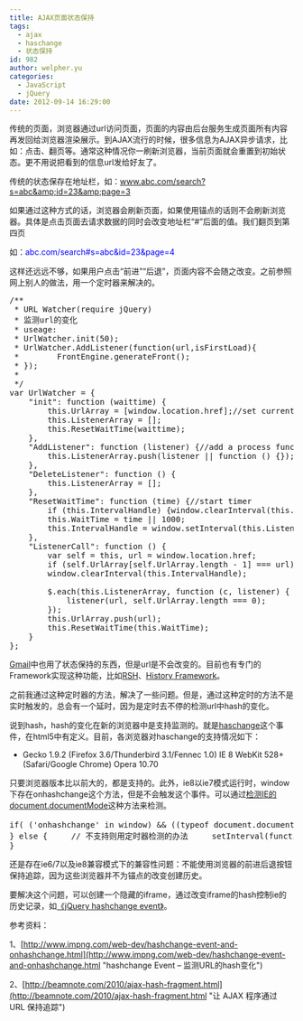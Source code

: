 ```yaml
---
title: AJAX页面状态保持
tags:
  - ajax
  - haschange
  - 状态保持
id: 982
author: welpher.yu
categories:
  - JavaScript
  - jQuery
date: 2012-09-14 16:29:00
---
```


传统的页面，浏览器通过url访问页面，页面的内容由后台服务生成页面所有内容再发回给浏览器渲染展示。到AJAX流行的时候，很多信息为AJAX异步请求，比如：点击、翻页等。通常这种情况你一刷新浏览器，当前页面就会重置到初始状态。更不用说把看到的信息url发给好友了。

传统的状态保存在地址栏，如：<font color="#0000ff">www.abc.com/search?s=abc&amp;id=23&amp;page=3</font>

如果通过这种方式的话，浏览器会刷新页面，如果使用锚点的话则不会刷新浏览器。具体是点击页面去请求数据的同时会改变地址栏“#”后面的值。我们翻页到第四页

如：<font color="#0000ff">abc.com/search#s=abc&amp;id=23&amp;page=4</font>

这样还远远不够，如果用户点击“前进”“后退”，页面内容不会随之改变。之前参照网上别人的做法，用一个定时器来解决的。
<pre class="brush: js;">/**
 * URL Watcher(require jQuery)
 * 监测url的变化
 * useage:
 * UrlWatcher.init(50);
 * UrlWatcher.AddListener(function(url,isFirstLoad){
 *        FrontEngine.generateFront();
 * });
 *
 */
var UrlWatcher = {
    "init": function (waittime) {
        this.UrlArray = [window.location.href];//set current url as default
        this.ListenerArray = [];
        this.ResetWaitTime(waittime);
    },
    "AddListener": function (listener) {//add a process function
        this.ListenerArray.push(listener || function () {});
    },
    "DeleteListener": function () {
        this.ListenerArray = [];
    },
    "ResetWaitTime": function (time) {//start timer
        if (this.IntervalHandle) {window.clearInterval(this.IntervalHandle); }
        this.WaitTime = time || 1000;
        this.IntervalHandle = window.setInterval(this.ListenerCall.setThis(this), this.WaitTime);
    },
    "ListenerCall": function () {
        var self = this, url = window.location.href;
        if (self.UrlArray[self.UrlArray.length - 1] === url) {return; }
        window.clearInterval(this.IntervalHandle);

        $.each(this.ListenerArray, function (c, listener) {
            listener(url, self.UrlArray.length === 0);
        });
        this.UrlArray.push(url);
        this.ResetWaitTime(this.WaitTime);
    }
};
</pre><!--more-->

[Gmail](http://www.gmail.com "gmail")中也用了状态保持的东西，但是url是不会改变的。目前也有专门的Framework实现这种功能，比如[RSH](http://codinginparadise.org/projects/dhtml_history/README.html "RSH")、[History Framework](http://tools.assembla.com/history/browser "History Framework")。

之前我通过这种定时器的方法，解决了一些问题。但是，通过这种定时的方法不是实时触发的，总会有一个延时，因为是定时去不停的检测url中hash的变化。

说到hash，hash的变化在新的浏览器中是支持监测的。就是[haschange](http://www.w3.org/TR/html5/history.html#event-hashchange "haschange")这个事件，在html5中有定义。目前，各浏览器对haschange的支持情况如下：

*   Gecko 1.9.2 (Firefox 3.6/Thunderbird 3.1/Fennec 1.0)
IE 8
WebKit 528+ (Safari/Google Chrome)
Opera 10.70

只要浏览器版本比以前大的，都是支持的。此外，ie8以ie7模式运行时，window下存在onhashchange这个方法，但是不会触发这个事件。可以通过[检测IE的document.documentMode](http://msdn.microsoft.com/en-us/library/cc288325(VS.85).aspx#GetMode "检测IE的document.documentMode")这种方法来检测。
<pre>if( ('onhashchange' in window) &amp;&amp; ((typeof document.documentMode==='undefined') || document.documentMode==8)) {&nbsp;&nbsp;&nbsp;&nbsp; // 浏览器支持onhashchange事件&nbsp;&nbsp;&nbsp;&nbsp; window.onhashchange = hashChangeFire;&nbsp; // TODO，对应新的hash执行的操作函数
} else {&nbsp;&nbsp;&nbsp;&nbsp; // 不支持则用定时器检测的办法&nbsp;&nbsp;&nbsp;&nbsp; setInterval(function() {&nbsp;&nbsp;&nbsp;&nbsp;&nbsp;&nbsp;&nbsp;&nbsp; var ischanged = isHashChanged();&nbsp; // TODO，检测hash值或其中某一段是否更改的函数&nbsp;&nbsp;&nbsp;&nbsp;&nbsp;&nbsp;&nbsp;&nbsp; if(ischanged) {&nbsp;&nbsp;&nbsp;&nbsp;&nbsp;&nbsp;&nbsp;&nbsp;&nbsp;&nbsp;&nbsp;&nbsp; hashChangeFire();&nbsp; // TODO，对应新的hash执行的操作函数&nbsp;&nbsp;&nbsp;&nbsp;&nbsp;&nbsp;&nbsp;&nbsp; }&nbsp;&nbsp;&nbsp;&nbsp; }, 150);
}
</pre>

还是存在ie6/7以及ie8兼容模式下的兼容性问题：不能使用浏览器的前进后退按钮保持追踪，因为这些浏览器并不为锚点的改变创建历史。

要解决这个问题，可以创建一个隐藏的iframe，通过改变iframe的hash控制ie的历史记录，如[《jQuery hashchange event》](http://benalman.com/projects/jquery-hashchange-plugin/ "《jQuery hashchange event》")。

参考资料：

1、[http://www.impng.com/web-dev/hashchange-event-and-onhashchange.html](http://www.impng.com/web-dev/hashchange-event-and-onhashchange.html "hashchange Event &ndash; 监测URL的hash变化")

2、[http://beamnote.com/2010/ajax-hash-fragment.html](http://beamnote.com/2010/ajax-hash-fragment.html "让 AJAX 程序通过 URL 保持追踪")